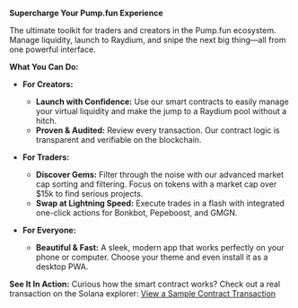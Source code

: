 **Supercharge Your Pump.fun Experience** 

 The ultimate toolkit for traders and creators in the Pump.fun ecosystem. Manage liquidity, launch to Raydium, and snipe the next big thing—all from one powerful interface.

**What You Can Do:**

*   **For Creators:**
    *   **Launch with Confidence:** Use our smart contracts to easily manage your virtual liquidity and make the jump to a Raydium pool without a hitch.
    *   **Proven & Audited:** Review every transaction. Our contract logic is transparent and verifiable on the blockchain.

*   **For Traders:**
    *   **Discover Gems:** Filter through the noise with our advanced market cap sorting and filtering. Focus on tokens with a market cap over $15k to find serious projects.
    *   **Swap at Lightning Speed:** Execute trades in a flash with integrated one-click actions for Bonkbot, Pepeboost, and GMGN.

*   **For Everyone:**
    *   **Beautiful & Fast:** A sleek, modern app that works perfectly on your phone or computer. Choose your theme and even install it as a desktop PWA.

**See It In Action:**
Curious how the smart contract works? Check out a real transaction on the Solana explorer:
[View a Sample Contract Transaction](https://explorer.solana.com/tx/4L6MWmtV1ZsT8NFfbtu68ZYyYVbpvZ4iynJhPdZw8jESi28TxwojjTFs88Q5QRdNUb297aWfkKcoYP9Ya8npx8AV?cluster=devnet)
